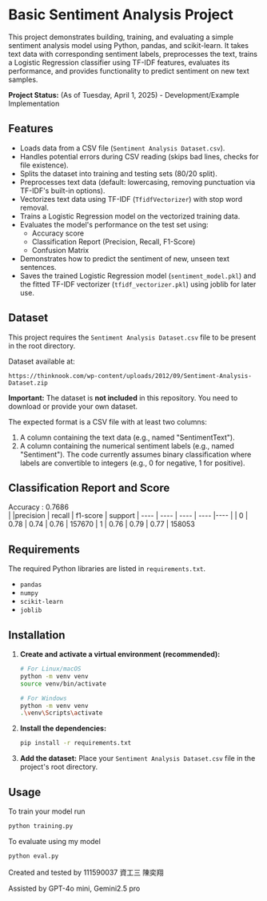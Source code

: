 # Basic Sentiment Analysis Project

This project demonstrates building, training, and evaluating a simple sentiment analysis model using Python, pandas, and scikit-learn. It takes text data with corresponding sentiment labels, preprocesses the text, trains a Logistic Regression classifier using TF-IDF features, evaluates its performance, and provides functionality to predict sentiment on new text samples.

**Project Status:** (As of Tuesday, April 1, 2025) - Development/Example Implementation

## Features

* Loads data from a CSV file (`Sentiment Analysis Dataset.csv`).
* Handles potential errors during CSV reading (skips bad lines, checks for file existence).
* Splits the dataset into training and testing sets (80/20 split).
* Preprocesses text data (default: lowercasing, removing punctuation via TF-IDF's built-in options).
* Vectorizes text data using TF-IDF (`TfidfVectorizer`) with stop word removal.
* Trains a Logistic Regression model on the vectorized training data.
* Evaluates the model's performance on the test set using:
    * Accuracy score
    * Classification Report (Precision, Recall, F1-Score)
    * Confusion Matrix
* Demonstrates how to predict the sentiment of new, unseen text sentences.
* Saves the trained Logistic Regression model (`sentiment_model.pkl`) and the fitted TF-IDF vectorizer (`tfidf_vectorizer.pkl`) using joblib for later use.

## Dataset

This project requires the `Sentiment Analysis Dataset.csv` file to be present in the root directory.

Dataset available at:
```
https://thinknook.com/wp-content/uploads/2012/09/Sentiment-Analysis-Dataset.zip 
```

**Important:** The dataset is **not included** in this repository. You need to download or provide your own dataset.

The expected format is a CSV file with at least two columns:
1.  A column containing the text data (e.g., named "SentimentText").
2.  A column containing the numerical sentiment labels (e.g., named "Sentiment"). The code currently assumes binary classification where labels are convertible to integers (e.g., 0 for negative, 1 for positive).

## Classification Report and Score
Accuracy : 0.7686      
|      |precision   | recall | f1-score  | support
|  ----  | ----  |  ----  | ----  |----  |
| 0  | 0.78     | 0.74     | 0.76   | 157670
| 1  | 0.76     | 0.79     | 0.77   | 158053


## Requirements

The required Python libraries are listed in `requirements.txt`.

* `pandas`
* `numpy`
* `scikit-learn`
* `joblib`

## Installation

1.  **Create and activate a virtual environment (recommended):**
    ```bash
    # For Linux/macOS
    python -m venv venv
    source venv/bin/activate

    # For Windows
    python -m venv venv
    .\venv\Scripts\activate
    ```
2.  **Install the dependencies:**
    ```bash
    pip install -r requirements.txt
    ```
3.  **Add the dataset:** Place your `Sentiment Analysis Dataset.csv` file in the project's root directory.

## Usage

To train your model run

```bash
python training.py
```

To evaluate using my model 

```bash
python eval.py
```

Created and tested by 111590037 資工三 陳奕翔 

Assisted by GPT-4o mini, Gemini2.5 pro